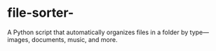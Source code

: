 # file-sorter-
A Python script that automatically organizes files in a folder by type—images, documents, music, and more.
